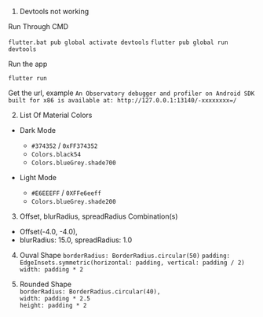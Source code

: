 1. Devtools not working

Run Through CMD

`flutter.bat pub global activate devtools`
`flutter pub global run devtools`


Run the app

`flutter run`


Get the url, example
`An Observatory debugger and profiler on Android SDK built for x86 is available at: http://127.0.0.1:13140/-xxxxxxxx=/`


2. List Of Material Colors

* Dark Mode
  * `#374352` / `0xFF374352`
  * `Colors.black54`
  * `Colors.blueGrey.shade700`


* Light Mode
  * `#E6EEEFF` / `0XFFe6eeff`
  * `Colors.blueGrey.shade200`


3. Offset, blurRadius, spreadRadius Combination(s)
  * Offset(-4.0, -4.0),
  * blurRadius: 15.0, spreadRadius: 1.0

4. Ouval Shape
  `borderRadius: BorderRadius.circular(50)` 
  `padding: EdgeInsets.symmetric(horizontal: padding, vertical: padding / 2)`  
  `width: padding * 2`  

5. Rounded Shape  
   `borderRadius: BorderRadius.circular(40),`  
   `width: padding * 2.5`  
   `height: padding * 2`  
